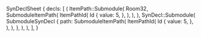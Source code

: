 SynDeclSheet {
    decls: [
        (
            ItemPath::Submodule(
                Room32,
                SubmoduleItemPath(
                    ItemPathId(
                        Id {
                            value: 5,
                        },
                    ),
                ),
            ),
            SynDecl::Submodule(
                SubmoduleSynDecl {
                    path: SubmoduleItemPath(
                        ItemPathId(
                            Id {
                                value: 5,
                            },
                        ),
                    ),
                },
            ),
        ),
    ],
}